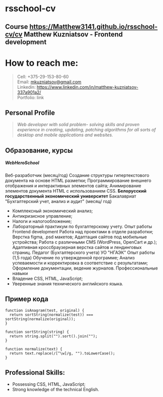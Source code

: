 # rsschool-cv
Course
https://Matthew3141.github.io/rsschool-cv/cv
Matthew Kuzniatsov - Frontend development
------
# How to reach me: 
> Cell:
+375-29-153-80-60\
> Email:
mkuzniatsov@gmail.com\
> Linkedin:
<https://www.linkedin.com/in/matthew-kuzniatsov-337a901a2/>\
Portfolio:
link

## Personal Profile

> *Web developer with solid problem- solving skills and proven experience in creating, updating, patching algorithms for all sorts of desktop and mobile applications and websites.*

## Образование, курсы 

##### **WebHeroSchool**

Веб-разработчик (месяц/год)
Создание структуры гипертекстового документа на основе HTML разметки; Программирование внешнего отображения и интерактивных элементов сайта;
Анимирование элементов документа HTML с использованием CSS.
**Белорусский государственный экономический университет**
Бакалавриат "Бухгалтерский учет, анализ и аудит" (месяц/ год)
* Комплексный экономический анализ; 
* Антикризисное управление; 
* Налоги и налогообложение;
* Лабораторный практикум по бухгалтерскому учету.
Опыт работы
Frontend development
Работа над проектами в отделе разработки;
Верстка figma, .psd макетов; Адаптация сайтов под мобильные устройства;
Работа с различными CMS (WordPress, OpenCart и др.); Адаптивная кроссбраузерная верстка сайтов и лендинговых страниц.
Педагог (Бухгалтерского учета)
УО "НГАЭК"
Опыт работы (1,5 года)
Обучение по утвержденной программе;
Анализ успеваемости и корректировка в соответствие с результатами; Оформление документации, ведение журналов.
Профессиональные навыки
* Владение CSS, HTML, JavaScript;
* Уверенные знания технического английского языка.

## Пример кода 

```
function isAnagram(test, original) {
  return sortString(normalize(test)) === sortString(normalize(original));
}

function sortString(string) {
  return string.split("").sort().join("");
}

function normalize(text) {
  return text.replace(/[^\w]/g, "").toLowerCase();
}
```

## Professional Skills: 
* Possessing CSS, HTML, JavaScript;
* Strong knowledge of the technical English.
                   
